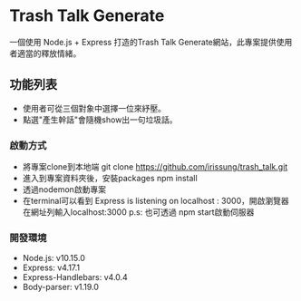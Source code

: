 # Trash Talk Generate
一個使用 Node.js + Express 打造的Trash Talk Generate網站，此專案提供使用者適當的釋放情緒。

## 功能列表
- 使用者可從三個對象中選擇一位來紓壓。
- 點選"產生幹話"會隨機show出一句垃圾話。

### 啟動方式
- 將專案clone到本地端
  git clone https://github.com/irissung/trash_talk.git
- 進入到專案資料夾後，安裝packages
  npm install
- 透過nodemon啟動專案
- 在terminal可以看到 Express is listening on localhost : 3000，開啟瀏覽器在網址列輸入localhost:3000
  p.s: 也可透過 npm start啟動伺服器

### 開發環境
- Node.js: v10.15.0
- Express: v4.17.1
- Express-Handlebars: v4.0.4
- Body-parser: v1.19.0